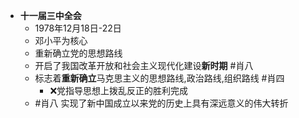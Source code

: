 - **十一届三中全会**
	- 1978年12月18日-22日
	- 邓小平为核心
	- 重新确立党的思想路线
	- 开启了我国改革开放和社会主义现代化建设**新时期** #肖八  
	- 标志着**重新确立**马克思主义的思想路线,政治路线,组织路线 #肖四 
		- ❌党指导思想上拨乱反正的胜利完成
	- #肖八 实现了新中国成立以来党的历史上具有深远意义的伟大转折